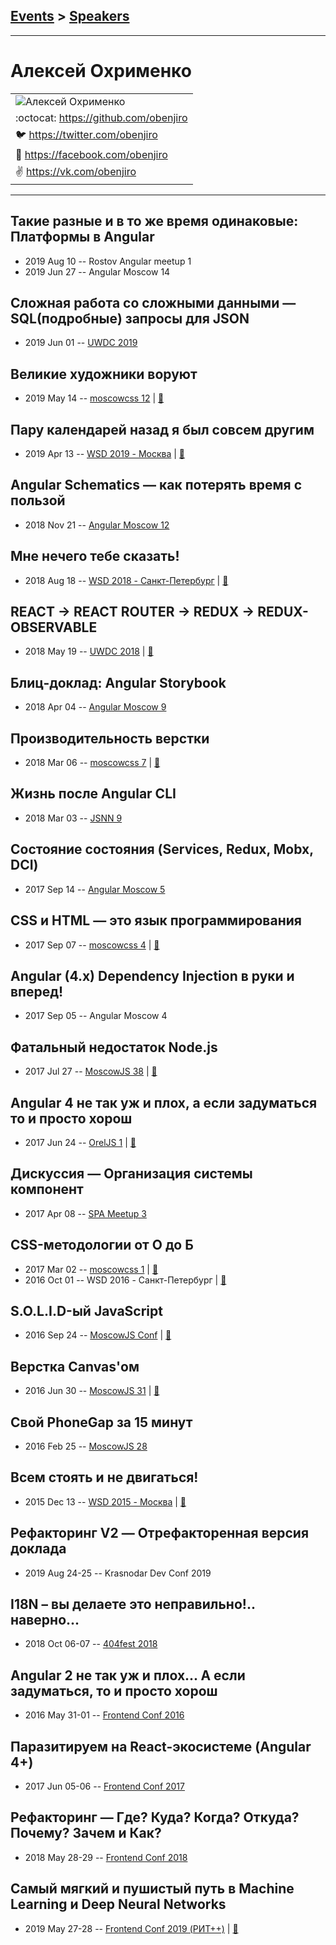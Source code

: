 ## [Events](../README.md) > [Speakers](../speakers.md)
---

# Алексей Охрименко

| |
| --- |
| ![Алексей Охрименко](https://avatars.io/twitter/obenjiro/large)
| :octocat:  [https:&#x2F;&#x2F;github.com&#x2F;obenjiro](https://github.com/obenjiro)
| :bird:  [https:&#x2F;&#x2F;twitter.com&#x2F;obenjiro](https://twitter.com/obenjiro)
| :blue_book:  [https:&#x2F;&#x2F;facebook.com&#x2F;obenjiro](https://facebook.com/obenjiro)
| :v:  [https:&#x2F;&#x2F;vk.com&#x2F;obenjiro](https://vk.com/obenjiro)

---
## Такие разные и в то же время одинаковые: Платформы в Angular
- 2019 Aug 10 -- Rostov Angular meetup 1    
- 2019 Jun 27 -- Angular Moscow 14    
## Сложная работа со сложными данными — SQL(подробные) запросы для JSON
- 2019 Jun 01 -- [UWDC 2019](https://youtu.be/o99D6zgi31g)    
## Великие художники воруют
- 2019 May 14 -- [moscowcss 12](https://www.youtube.com/watch?v=LHOJybXuMdc)  | [:notebook:](https://vk.com/doc426295704_503700807)  
## Пару календарей назад я был совсем другим
- 2019 Apr 13 -- [WSD 2019 - Москва](https://www.youtube.com/watch?v=1DAmlRlEwCE)  | [:notebook:](https://wsd.events/2019/04/13/pres/calendars-ago.pdf)  
## Angular Schematics — как потерять время с пользой
- 2018 Nov 21 -- [Angular Moscow 12](https://youtu.be/aTI6vY92MEw)    
## Мне нечего тебе сказать!
- 2018 Aug 18 -- [WSD 2018 - Санкт-Петербург](https://www.youtube.com/watch?v=laZ1CFJnUyk)  | [:notebook:](https://wsd.events/2018/08/18/pres/site-talking.pdf)  
## REACT -&gt; REACT ROUTER -&gt; REDUX -&gt; REDUX-OBSERVABLE
- 2018 May 19 -- [UWDC 2018](https://www.youtube.com/watch?v=C_nCpoAiUF0)  | [:notebook:](https://2018.uwdc.ru/storage/lectures/presentaions/2Y57zfnlKRzkFa9tYtDoBwNx5X95gHiZQCYNPPXT.pdf)  
## Блиц-доклад: Angular Storybook
- 2018 Apr 04 -- [Angular Moscow 9](https://youtu.be/j7EsNGKXVVY)    
## Производительность верстки
- 2018 Mar 06 -- [moscowcss 7](https://www.facebook.com/afishamansarda/videos/1901332616557448/)  | [:notebook:](https://vk.com/doc4174564_461141785)  
## Жизнь после Angular CLI
- 2018 Mar 03 -- [JSNN 9](https://youtu.be/PnhzXnaRmiw)    
## Cостояние состояния (Services, Redux, Mobx, DCI)
- 2017 Sep 14 -- [Angular Moscow 5](https://youtu.be/8VesYob7OJg)    
## CSS и HTML — это язык программирования
- 2017 Sep 07 -- [moscowcss 4](https://www.youtube.com/watch?v=KmMWxnqVYYM)  | [:notebook:](http://css.moscow/4/css-html-programming.pdf)  
## Angular (4.x) Dependency Injection в руки и вперед!
- 2017 Sep 05 -- Angular Moscow 4    
## Фатальный недостаток Node.js
- 2017 Jul 27 -- [MoscowJS 38](https://www.youtube.com/watch?v=GgeshciU68c)  | [:notebook:](https://cloud.mail.ru/public/KWDA/G7DxXmymJ)  
## Angular 4 не так уж и плох, а если задуматься то и просто хорош
- 2017 Jun 24 -- [OrelJS 1](https://www.youtube.com/watch?v=5Rm-UPvONnw)  | [:notebook:](http://oreljs.ru/first/files/OrelJS%2024.06.17%20-%20%D0%9E%D1%85%D1%80%D0%B8%D0%BC%D0%B5%D0%BD%D0%BA%D0%BE%20%D0%90.%20Angular%204%20%D0%BD%D0%B5%20%D1%82%D0%B0%D0%BA%D1%83%D0%B6%20%D0%BF%D0%BB%D0%BE%D1%85.pdf)  
## Дискуссия — Организация системы компонент
- 2017 Apr 08 -- [SPA Meetup 3](https://www.youtube.com/watch?v=h23HbKaUbaU)    
## CSS-методологии от О до Б
- 2017 Mar 02 -- [moscowcss 1](https://www.youtube.com/watch?v=1VM-vEItVeA)  | [:notebook:](http://css.moscow/1/css-methodology.pdf)  
- 2016 Oct 01 -- WSD 2016 - Санкт-Петербург  | [:notebook:](https://wsd.events/2016/10/01/pres/css-methodologies.pdf)  
## S.O.L.I.D-ый JavaScript
- 2016 Sep 24 -- [MoscowJS Conf](https://www.youtube.com/watch?v=wi3wPzReKZQ)  | [:notebook:](http://www.slideshare.net/BadooDev/solid-javascript)  
## Верстка Canvas&#39;ом
- 2016 Jun 30 -- [MoscowJS 31](https://www.youtube.com/watch?v=TxNfcvT9sAg)  | [:notebook:](http://www.slideshare.net/moscowjs/canvas-moscowjs-31)  
## Свой PhoneGap за 15 минут
- 2016 Feb 25 -- [MoscowJS 28](https://it.mail.ru/video/466/)    
## Всем стоять и не двигаться!
- 2015 Dec 13 -- [WSD 2015 - Москва](https://www.youtube.com/watch?v=K5JuBK5JAv0)  | [:notebook:](https://wsd.events/2015/12/13/pres/dont-move/)  
## Рефакторинг V2 — Отрефакторенная версия доклада
- 2019 Aug 24-25 -- Krasnodar Dev Conf 2019    
## I18N – вы делаете это неправильно!.. наверно...
- 2018 Oct 06-07 -- [404fest 2018](https://www.youtube.com/watch?v=9xMmRmXKwUk)    
## Angular 2 не так уж и плох... А если задуматься, то и просто хорош
- 2016 May 31-01 -- [Frontend Conf 2016](https://www.youtube.com/watch?v=HTq8fknhQjQ)    
## Паразитируем на React-экосистеме (Angular 4+)
- 2017 Jun 05-06 -- [Frontend Conf 2017](https://www.youtube.com/watch?v=IVaj6SBr9QQ)    
## Рефакторинг — Где? Куда? Когда? Откуда? Почему? Зачем и Как?
- 2018 May 28-29 -- [Frontend Conf 2018](https://www.youtube.com/watch?v=5gKYnKBlszY)    
## Самый мягкий и пушистый путь в Machine Learning и Deep Neural Networks
- 2019 May 27-28 -- [Frontend Conf 2019 (РИТ++)](https://www.youtube.com/watch?v=BX2M8t5BA3s)  | [:notebook:](https://www.dropbox.com/sh/kg71jju3yvj5jqw/AACiE-kSton5kJK1Fpa3QDgYa/FC.%20%D0%94%D0%B5%D0%BB%D0%B8%2B%D0%9A%D0%B0%D0%BB%D1%8C%D0%BA%D1%83%D1%82%D1%82%D0%B0/27.05/3.%D0%A1%D0%B0%D0%BC%D1%8B%D0%B9%20%D0%BC%D1%8F%D0%B3%D0%BA%D0%B8%D0%B9%20%D0%B8%20%D0%BF%D1%83%D1%88%D0%B8%D1%81%D1%82%D1%8B%D0%B9%20%D0%BF%D1%83%D1%82%D1%8C%20%D0%B2%20Machine%20Learning%20%D0%B8%20Deep%20Neural%20Networks_%D0%90%D0%BB%D0%B5%D0%BA%D1%81%D0%B5%D0%B9%20%D0%9E%D1%85%D1%80%D0%B8%D0%BC%D0%B5%D0%BD%D0%BA%D0%BE_%D0%B2%D0%B5%D1%80.2.key?dl=0)  
